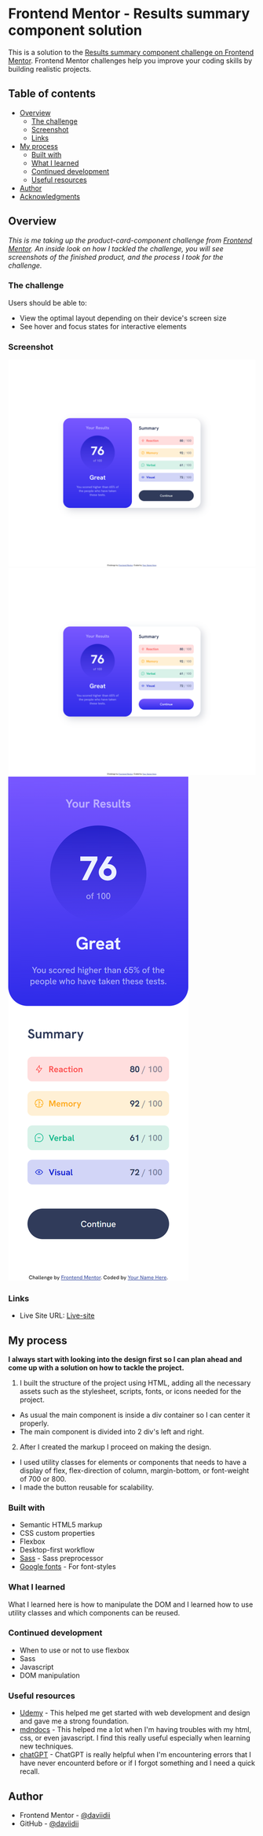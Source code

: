 # Frontend Mentor - Results summary component solution

This is a solution to the [Results summary component challenge on Frontend Mentor](https://www.frontendmentor.io/challenges/results-summary-component-CE_K6s0maV). Frontend Mentor challenges help you improve your coding skills by building realistic projects.

## Table of contents

- [Overview](#overview)
  - [The challenge](#the-challenge)
  - [Screenshot](#screenshot)
  - [Links](#links)
- [My process](#my-process)
  - [Built with](#built-with)
  - [What I learned](#what-i-learned)
  - [Continued development](#continued-development)
  - [Useful resources](#useful-resources)
- [Author](#author)
- [Acknowledgments](#acknowledgments)

## Overview

_This is me taking up the product-card-component challenge from [Frontend Mentor](https://www.frontendmentor.io/challenges/product-preview-card-component-GO7UmttRfa). An inside look on how I tackled the challenge, you will see screenshots of the finished product, and the process I took for the challenge._

### The challenge

Users should be able to:

- View the optimal layout depending on their device's screen size
- See hover and focus states for interactive elements

### Screenshot

![Desktop-view](/screenshots/desktop.png)
![Desktop-view-active-button](/screenshots/desktop-active.png)
![Mobile-view](/screenshots/mobile.png)

### Links

- Live Site URL: [Live-site](dd-newsletter-sign-up.netlify.app)

## My process

**I always start with looking into the design first so I can plan ahead and come up with a solution on how to tackle the project.**

1. I built the structure of the project using HTML, adding all the necessary assets such as the stylesheet, scripts, fonts, or icons needed for the project.

- As usual the main component is inside a div container so I can center it properly.
- The main component is divided into 2 div's left and right.

2. After I created the markup I proceed on making the design.

- I used utility classes for elements or components that needs to have a display of flex, flex-direction of column, margin-bottom, or font-weight of 700 or 800.
- I made the button reusable for scalability.

### Built with

- Semantic HTML5 markup
- CSS custom properties
- Flexbox
- Desktop-first workflow
- [Sass](https://sass-lang.com/) - Sass preprocessor
- [Google fonts](https://fonts.google.com/) - For font-styles

### What I learned

What I learned here is how to manipulate the DOM and I learned how to use utility classes and which components can be reused.

### Continued development

- When to use or not to use flexbox
- Sass
- Javascript
- DOM manipulation

### Useful resources

- [Udemy](https://www.udemy.com/) - This helped me get started with web development and design and gave me a strong foundation.
- [mdndocs](https://developer.mozilla.org/en-US/) - This helped me a lot when I'm having troubles with my html, css, or even javascript. I find this really useful especially when learning new techniques.
- [chatGPT](https://openai.com/product/chatgpt) - ChatGPT is really helpful when I'm encountering errors that I have never encounterd before or if I forgot something and I need a quick recall.

## Author

- Frontend Mentor - [@daviidii](https://www.frontendmentor.io/profile/daviidii)
- GitHub - [@daviidii](https://github.com/daviidii)
